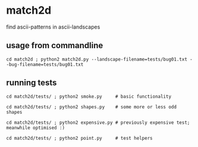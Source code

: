 # match2d
find ascii-patterns in ascii-landscapes

## usage from commandline
`cd match2d ; python2 match2d.py --landscape-filename=tests/bug01.txt --bug-filename=tests/bug01.txt`

## running tests
`cd match2d/tests/ ; python2 smoke.py     # basic functionality`

`cd match2d/tests/ ; python2 shapes.py    # some more or less odd shapes`

`cd match2d/tests/ ; python2 expensive.py # previously expensive test; meanwhile optimised :)`

`cd match2d/tests/ ; python2 point.py     # test helpers`
